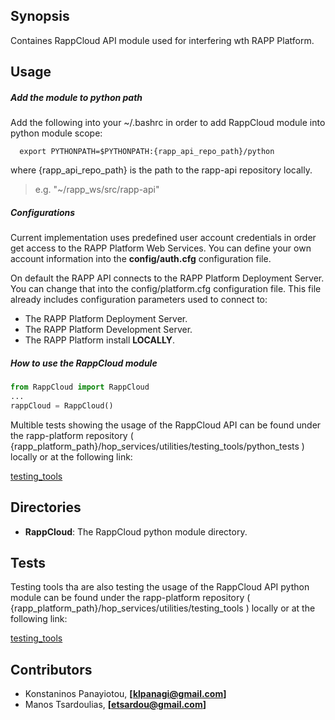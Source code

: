 ## Synopsis

Containes RappCloud API module used for interfering wth RAPP Platform.

## Usage

##### Add the module to python path
Add the following into your ~/.bashrc in order to add RappCloud module into python module scope:

```
  export PYTHONPATH=$PYTHONPATH:{rapp_api_repo_path}/python
```

where {rapp_api_repo_path} is the path to the rapp-api repository locally.

>  e.g. "~/rapp_ws/src/rapp-api"


#####  Configurations
Current implementation uses predefined user account credentials in order get access to
the RAPP Platform Web Services.
You can define your own account information into the **config/auth.cfg** configuration file.

On default the RAPP API connects to the RAPP Platform Deployment Server. You can change that into the config/platform.cfg
configuration file. This file already includes configuration parameters used to connect to:

- The RAPP Platform Deployment Server.
- The RAPP Platform Development Server.
- The RAPP Platform install **LOCALLY**.


##### How to use the RappCloud module

```python
from RappCloud import RappCloud
...
rappCloud = RappCloud()
```

Multible tests showing the usage of the RappCloud API can be found under the rapp-platform repository
( {rapp_platform_path}/hop_services/utilities/testing_tools/python_tests ) locally or at the following link:

 [testing_tools](https://github.com/rapp-project/rapp-platform/tree/master/hop_services/utilities/testing_tools/python_tests)


## Directories

- **RappCloud**: The RappCloud python module directory.


## Tests

Testing tools tha are also testing the usage of the RappCloud API python module can be found
under the rapp-platform repository ( {rapp_platform_path}/hop_services/utilities/testing_tools ) locally
or at the following link:

 [testing_tools](https://github.com/rapp-project/rapp-platform/tree/master/hop_services/utilities/testing_tools)


## Contributors

- Konstaninos Panayiotou, **[klpanagi@gmail.com]**
- Manos Tsardoulias, **[etsardou@gmail.com]**
